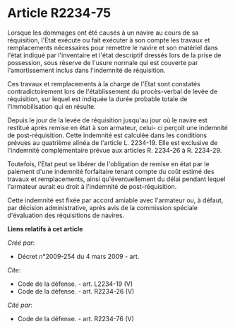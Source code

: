 # Article R2234-75

Lorsque les dommages ont été causés à un navire au cours de sa réquisition, l'Etat exécute ou fait exécuter à son compte les
travaux et remplacements nécessaires pour remettre le navire et son matériel dans l'état indiqué par l'inventaire et l'état
descriptif dressés lors de la prise de possession, sous réserve de l'usure normale qui est couverte par l'amortissement
inclus dans l'indemnité de réquisition. 

Ces travaux et remplacements à la charge de l'Etat sont constatés contradictoirement lors de l'établissement du procès-verbal
de levée de réquisition, sur lequel est indiquée la durée probable totale de l'immobilisation qui en résulte. 

Depuis le jour de la levée de réquisition jusqu'au jour où le navire est restitué après remise en état à son armateur, celui-
ci perçoit une indemnité de post-réquisition. Cette indemnité est calculée dans les conditions prévues au quatrième alinéa de
l'article L. 2234-19. Elle est exclusive de l'indemnité complémentaire prévue aux articles R. 2234-26 à R. 2234-29.

Toutefois, l'Etat peut se libérer de l'obligation de remise en état par le paiement d'une indemnité forfaitaire tenant compte
du coût estimé des travaux et remplacements, ainsi qu'éventuellement du délai pendant lequel l'armateur aurait eu droit à
l'indemnité de post-réquisition. 

Cette indemnité est fixée par accord amiable avec l'armateur ou, à défaut, par décision administrative, après avis de la
commission spéciale d'évaluation des réquisitions de navires.

**Liens relatifs à cet article**

_Créé par_:

  - Décret n°2009-254 du 4 mars 2009 - art.

_Cite_:

  - Code de la défense. - art. L2234-19 (V)
  - Code de la défense. - art. R2234-26 (V)

_Cité par_:

  - Code de la défense. - art. R2234-76 (V)
